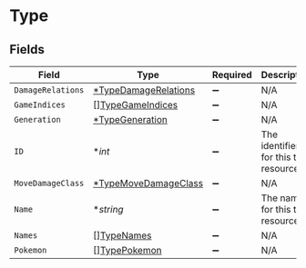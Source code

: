 # Type


## Fields

| Field                                                              | Type                                                               | Required                                                           | Description                                                        |
| ------------------------------------------------------------------ | ------------------------------------------------------------------ | ------------------------------------------------------------------ | ------------------------------------------------------------------ |
| `DamageRelations`                                                  | [*TypeDamageRelations](../../models/shared/typedamagerelations.md) | :heavy_minus_sign:                                                 | N/A                                                                |
| `GameIndices`                                                      | [][TypeGameIndices](../../models/shared/typegameindices.md)        | :heavy_minus_sign:                                                 | N/A                                                                |
| `Generation`                                                       | [*TypeGeneration](../../models/shared/typegeneration.md)           | :heavy_minus_sign:                                                 | N/A                                                                |
| `ID`                                                               | **int*                                                             | :heavy_minus_sign:                                                 | The identifier for this type resource.                             |
| `MoveDamageClass`                                                  | [*TypeMoveDamageClass](../../models/shared/typemovedamageclass.md) | :heavy_minus_sign:                                                 | N/A                                                                |
| `Name`                                                             | **string*                                                          | :heavy_minus_sign:                                                 | The name for this type resource.                                   |
| `Names`                                                            | [][TypeNames](../../models/shared/typenames.md)                    | :heavy_minus_sign:                                                 | N/A                                                                |
| `Pokemon`                                                          | [][TypePokemon](../../models/shared/typepokemon.md)                | :heavy_minus_sign:                                                 | N/A                                                                |